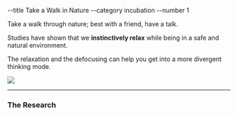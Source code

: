 --title Take a Walk in Nature
--category incubation
--number 1

Take a walk through nature; best with a friend, have a talk.

Studies have shown that we **instinctively 
relax** while being in a safe and natural environment.

The relaxation and the defocusing can help 
you get into a more divergent thinking mode.

<img src="https://images.unsplash.com/photo-1513836279014-a89f7a76ae86?ixlib=rb-1.2.1&ixid=eyJhcHBfaWQiOjEyMDd9&auto=format&fit=crop&w=634&q=80" class="content-image">

-----
### The Research

